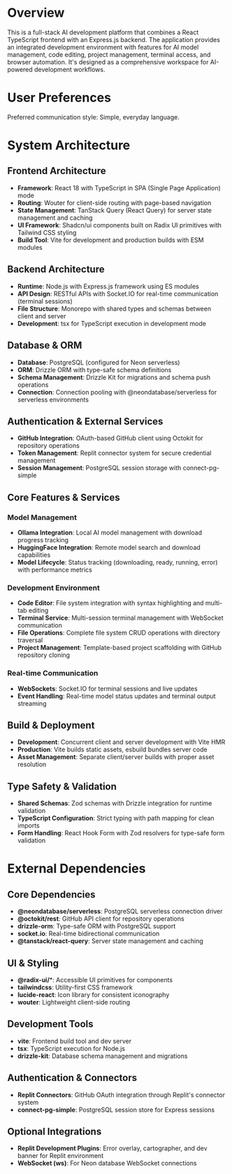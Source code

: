 # Overview

This is a full-stack AI development platform that combines a React TypeScript frontend with an Express.js backend. The application provides an integrated development environment with features for AI model management, code editing, project management, terminal access, and browser automation. It's designed as a comprehensive workspace for AI-powered development workflows.

# User Preferences

Preferred communication style: Simple, everyday language.

# System Architecture

## Frontend Architecture
- **Framework**: React 18 with TypeScript in SPA (Single Page Application) mode
- **Routing**: Wouter for client-side routing with page-based navigation
- **State Management**: TanStack Query (React Query) for server state management and caching
- **UI Framework**: Shadcn/ui components built on Radix UI primitives with Tailwind CSS styling
- **Build Tool**: Vite for development and production builds with ESM modules

## Backend Architecture
- **Runtime**: Node.js with Express.js framework using ES modules
- **API Design**: RESTful APIs with Socket.IO for real-time communication (terminal sessions)
- **File Structure**: Monorepo with shared types and schemas between client and server
- **Development**: tsx for TypeScript execution in development mode

## Database & ORM
- **Database**: PostgreSQL (configured for Neon serverless)
- **ORM**: Drizzle ORM with type-safe schema definitions
- **Schema Management**: Drizzle Kit for migrations and schema push operations
- **Connection**: Connection pooling with @neondatabase/serverless for serverless environments

## Authentication & External Services
- **GitHub Integration**: OAuth-based GitHub client using Octokit for repository operations
- **Token Management**: Replit connector system for secure credential management
- **Session Management**: PostgreSQL session storage with connect-pg-simple

## Core Features & Services

### Model Management
- **Ollama Integration**: Local AI model management with download progress tracking
- **HuggingFace Integration**: Remote model search and download capabilities
- **Model Lifecycle**: Status tracking (downloading, ready, running, error) with performance metrics

### Development Environment
- **Code Editor**: File system integration with syntax highlighting and multi-tab editing
- **Terminal Service**: Multi-session terminal management with WebSocket communication
- **File Operations**: Complete file system CRUD operations with directory traversal
- **Project Management**: Template-based project scaffolding with GitHub repository cloning

### Real-time Communication
- **WebSockets**: Socket.IO for terminal sessions and live updates
- **Event Handling**: Real-time model status updates and terminal output streaming

## Build & Deployment
- **Development**: Concurrent client and server development with Vite HMR
- **Production**: Vite builds static assets, esbuild bundles server code
- **Asset Management**: Separate client/server builds with proper asset resolution

## Type Safety & Validation
- **Shared Schemas**: Zod schemas with Drizzle integration for runtime validation
- **TypeScript Configuration**: Strict typing with path mapping for clean imports
- **Form Handling**: React Hook Form with Zod resolvers for type-safe form validation

# External Dependencies

## Core Dependencies
- **@neondatabase/serverless**: PostgreSQL serverless connection driver
- **@octokit/rest**: GitHub API client for repository operations
- **drizzle-orm**: Type-safe ORM with PostgreSQL support
- **socket.io**: Real-time bidirectional communication
- **@tanstack/react-query**: Server state management and caching

## UI & Styling
- **@radix-ui/***: Accessible UI primitives for components
- **tailwindcss**: Utility-first CSS framework
- **lucide-react**: Icon library for consistent iconography
- **wouter**: Lightweight client-side routing

## Development Tools
- **vite**: Frontend build tool and dev server
- **tsx**: TypeScript execution for Node.js
- **drizzle-kit**: Database schema management and migrations

## Authentication & Connectors
- **Replit Connectors**: GitHub OAuth integration through Replit's connector system
- **connect-pg-simple**: PostgreSQL session store for Express sessions

## Optional Integrations
- **Replit Development Plugins**: Error overlay, cartographer, and dev banner for Replit environment
- **WebSocket (ws)**: For Neon database WebSocket connections